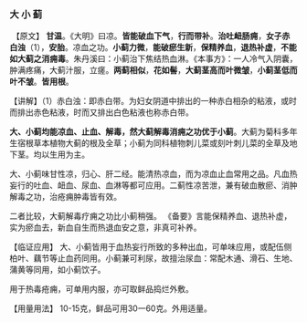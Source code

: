 ### 大  小  蓟

​     【原文】  **甘温**。《大明》曰凉。**皆能破血下气**，**行而带补**。**治吐衄肠痈**，**女子赤白浊**（1），**安胎**。凉血之功。**小蓟力微**，**能破瘀生新**，**保精养血**，**退热补虚**，**不能如大蓟之消痈毒**。朱丹溪曰：小蓟治下焦结热血淋。《本事方》：一人冷气入阴囊，肿满疼痛，大蓟汁服，立瘥。**两蓟相似**，**花如髻**，**大蓟茎高而叶微皱**，**小蓟茎低而叶不皱**。**皆用根**。
​     

【讲解】（1）赤白浊：即赤白带。为妇女阴道中排出的一种赤白相杂的粘液，或时而排出赤色粘液，时而又排出白色粘液也称赤白带。
     

**大、小蓟均能凉血、止血、解毒，然大蓟解毒消痈之功优于小蓟**。大蓟为菊科多年生宿根草本植物大蓟的根及全草；小蓟为同科植物刺儿菜或刻叶刺儿菜的全草及地下茎。均以生用为主。
     

大、小蓟味甘性凉，归心、肝二经。能清热凉血，而为凉血止血常用之品。凡血热妄行的吐血、衄血、尿血、血淋等都可应用。二蓟性凉苦泄，兼有破血散瘀、消肿解毒之功，治疮痈肿毒皆有效。
     

二者比较，大蓟解毒疗痈之功比小蓟稍强。
    《备要》言能保精养血、退热补虚，实为瘀血去，新血自生而热退血安之意，非真可补养。

【临证应用】  大、小蓟皆用于血热妄行所致的多种出血，可单味应用，或配伍侧柏叶、藕节等止血药同用。小蓟兼可利尿，故擅治尿血：常配木通、滑石、生地、蒲黄等同用，如小蓟饮子。
     

用于热毒疮痈，可单用内服，亦可取鲜品捣烂外敷。
    

【用量用法】   10-15克，鲜品可用30一60克。外用适量。
